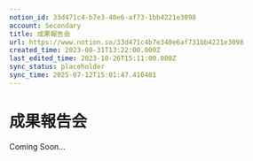 ```yaml
---
notion_id: 33d471c4-b7e3-40e6-af73-1bb4221e3098
account: Secondary
title: 成果報告会
url: https://www.notion.so/33d471c4b7e340e6af731bb4221e3098
created_time: 2023-08-31T13:22:00.000Z
last_edited_time: 2023-10-26T15:11:00.000Z
sync_status: placeholder
sync_time: 2025-07-12T15:01:47.416401
---
```

# 成果報告会

Coming Soon…